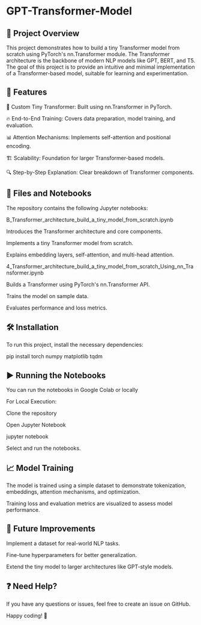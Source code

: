 # GPT-Transformer-Model
## 📖 Project Overview

This project demonstrates how to build a tiny Transformer model from scratch using PyTorch's nn.Transformer module. The Transformer architecture is the backbone of modern NLP models like GPT, BERT, and T5. The goal of this project is to provide an intuitive and minimal implementation of a Transformer-based model, suitable for learning and experimentation.

## 🚀 Features

📌 Custom Tiny Transformer: Built using nn.Transformer in PyTorch.

🔥 End-to-End Training: Covers data preparation, model training, and evaluation.

📊 Attention Mechanisms: Implements self-attention and positional encoding.

🏗 Scalability: Foundation for larger Transformer-based models.

🔍 Step-by-Step Explanation: Clear breakdown of Transformer components.

## 📂 Files and Notebooks

The repository contains the following Jupyter notebooks:

B_Transformer_architecture_build_a_tiny_model_from_scratch.ipynb

Introduces the Transformer architecture and core components.

Implements a tiny Transformer model from scratch.

Explains embedding layers, self-attention, and multi-head attention.

4_Transformer_architecture_build_a_tiny_model_from_scratch_Using_nn_Transformer.ipynb

Builds a Transformer using PyTorch's nn.Transformer API.

Trains the model on sample data.

Evaluates performance and loss metrics.

## 🛠 Installation

To run this project, install the necessary dependencies:

pip install torch numpy matplotlib tqdm

## ▶️ Running the Notebooks

You can run the notebooks in Google Colab or locally

For Local Execution:

Clone the repository

Open Jupyter Notebook

jupyter notebook

Select and run the notebooks.

## 📈 Model Training

The model is trained using a simple dataset to demonstrate tokenization, embeddings, attention mechanisms, and optimization.

Training loss and evaluation metrics are visualized to assess model performance.

## 📝 Future Improvements

Implement a dataset for real-world NLP tasks.

Fine-tune hyperparameters for better generalization.

Extend the tiny model to larger architectures like GPT-style models.

## ❓ Need Help?

If you have any questions or issues, feel free to create an issue on GitHub.

Happy coding! 🚀
